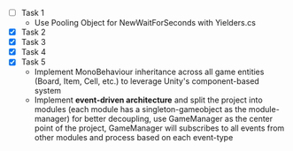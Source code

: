 
- [ ] Task 1
  - Use Pooling Object for NewWaitForSeconds with Yielders.cs
- [x] Task 2  
- [x] Task 3
- [x] Task 4
- [x] Task 5
  - Implement MonoBehaviour inheritance across all game entities (Board, Item, Cell, etc.) to leverage Unity's component-based system
  - Implement **event-driven architecture** and split the project into modules (each module has a singleton-gameobject as the module-manager) for better decoupling, use GameManager as the center point of the project, GameManager will subscribes to all events from other modules and process based on each event-type 